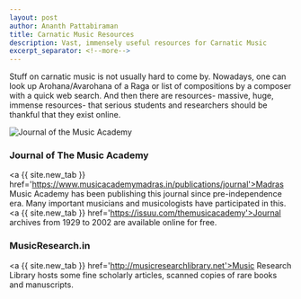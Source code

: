 ```yaml
---
layout: post
author: Ananth Pattabiraman
title: Carnatic Music Resources
description: Vast, immensely useful resources for Carnatic Music 
excerpt_separator: <!--more-->
---
```

Stuff on carnatic music is not usually hard to come by. Nowadays, one can look up Arohana/Avarohana of a Raga or list of compositions by a composer with a quick web search. And then there are resources- massive, huge, immense resources- that serious students and researchers should be thankful that they exist online.

<img class="img-fluid" alt="Journal of the Music Academy" src="{{ site.url }}/images/journal-music-academy.jpg" />
<!--more-->

### Journal of The Music Academy

<a {{ site.new_tab }} href='https://www.musicacademymadras.in/publications/journal'>Madras Music Academy</a> has been publishing this journal since pre-independence era. Many important musicians and musicologists have participated in this. <a {{ site.new_tab }} href='https://issuu.com/themusicacademy'>Journal archives</a> from 1929 to 2002 are available online for free.

### MusicResearch.in

 <a {{ site.new_tab }} href='http://musicresearchlibrary.net'>Music Research Library</a> hosts some fine scholarly articles, scanned copies of rare books and manuscripts.
